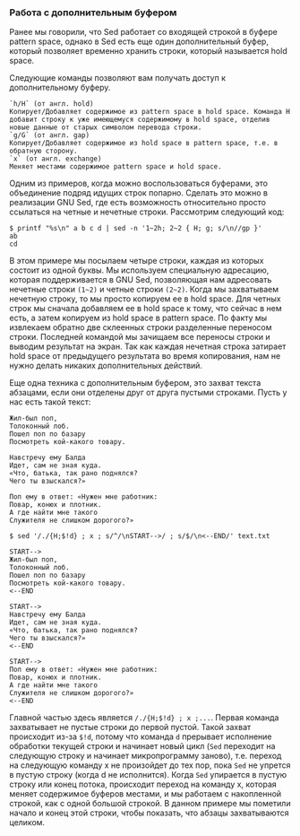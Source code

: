 ### Работа с дополнительным буфером

Ранее мы говорили, что Sed работает со входящей строкой в буфере pattern space, однако в Sed есть еще один дополнительный буфер, который позволяет временно хранить строки, который называется hold space.

Следующие команды позволяют вам получать доступ к дополнительному буферу.
```
`h/H` (от англ. hold)
Копирует/Добавляет содержимое из pattern space в hold space. Команда H добавит строку к уже имеющемуся содержимому в hold space, отделив новые данные от старых символом перевода строки.
`g/G` (от англ. gap)
Копирует/Добавляет содержимое из hold space в pattern space, т.е. в обратную сторону.
`x` (от англ. exchange)
Меняет местами содержимое pattern space и hold space.
```
Одним из примеров, когда можно воспользоваться буферами, это объединение подряд идущих строк попарно. Сделать это можно в реализации GNU Sed, где есть возможность относительно просто ссылаться на четные и нечетные строки. Рассмотрим следующий код:

```
$ printf "%s\n" a b c d | sed -n '1~2h; 2~2 { H; g; s/\n//gp }'
ab
cd
```

В этом примере мы посылаем четыре строки, каждая из которых состоит из одной буквы. Мы используем специальную адресацию, которая поддерживается в GNU Sed, позволяющая нам адресовать нечетные строки `(1~2)` и четные строки `(2~2)`. Когда мы захватываем нечетную строку, то мы просто копируем ее в hold space. Для четных строк мы сначала добавляем ее в hold space к тому, что сейчас в нем есть, а затем копируем из hold space в pattern space. По факту мы извлекаем обратно две склеенных строки разделенные переносом строки. Последней командой мы зачищаем все переносы строки и выводим результат на экран. Так как каждая нечетная строка затирает hold space от предыдущего результата во время копирования, нам не нужно делать никаких дополнительных действий.

Еще одна техника с дополнительным буфером, это захват текста абзацами, если они отделены друг от друга пустыми строками. Пусть у нас есть такой текст:

```
Жил-был поп,
Толоконный лоб.
Пошел поп по базару
Посмотреть кой-какого товару.

Навстречу ему Балда
Идет, сам не зная куда.
«Что, батька, так рано поднялся?
Чего ты взыскался?»

Поп ему в ответ: «Нужен мне работник:
Повар, конюх и плотник.
А где найти мне такого
Служителя не слишком дорогого?»
```

```
$ sed '/./{H;$!d} ; x ; s/^/\nSTART-->/ ; s/$/\n<--END/' text.txt

START-->
Жил-был поп,
Толоконный лоб.
Пошел поп по базару
Посмотреть кой-какого товару.
<--END

START-->
Навстречу ему Балда
Идет, сам не зная куда.
«Что, батька, так рано поднялся?
Чего ты взыскался?»
<--END

START-->
Поп ему в ответ: «Нужен мне работник:
Повар, конюх и плотник.
А где найти мне такого
Служителя не слишком дорогого?»
<--END
```

Главной частью здесь является `/./{H;$!d} ; x ;...`. Первая команда захватывает не пустые строки до первой пустой. Такой захват происходит из-за `$!d`, потому что команда `d` прерывает исполнение обработки текущей строки и начинает новый цикл (`Sed` переходит на следующую строку и начинает микропрограмму заново), т.е. переход на следующую команду x не произойдет до тех пор, пока `Sed` не упрется в пустую строку (когда d не исполнится). Когда `Sed` упирается в пустую строку или конец потока, происходит переход на команду x, которая меняет содержимое буферов местами, и мы работаем с накопленной строкой, как с одной большой строкой. В данном примере мы пометили начало и конец этой строки, чтобы показать, что абзацы захватываются целиком.

